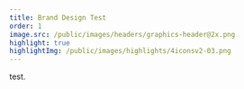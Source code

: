 ```yaml
---
title: Brand Design Test
order: 1
image.src: /public/images/headers/graphics-header@2x.png
highlight: true
highlightImg: /public/images/highlights/4iconsv2-03.png
---
```

t﻿est.